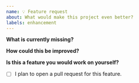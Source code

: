 ```yaml
---
name: 💡 Feature request
about: What would make this project even better?
labels: enhancement
---
```


**What is currently missing?**

<!-- Please, describe what is currently missing and why should it be present in the project. -->

**How could this be improved?**

<!-- If you already know how this could be approached, please provide some brief explanation about it. -->

**Is this a feature you would work on yourself?**

- [ ] I plan to open a pull request for this feature.
